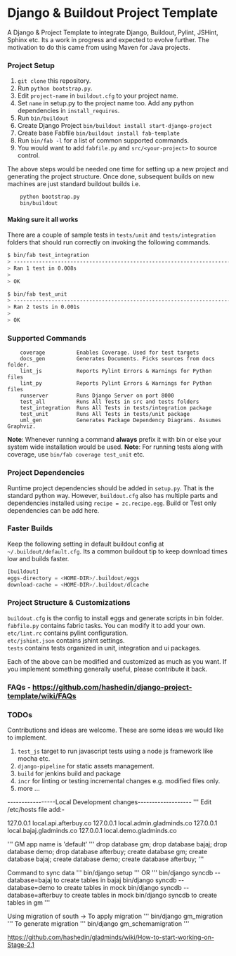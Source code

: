 Django &amp; Buildout Project Template
==============================================

A Django &amp; Project Template to integrate Django, Buildout, Pylint, JSHint, Sphinx etc. 
Its a work in progress and expected to evolve further. The motivation to do this came from
using Maven for Java projects.

### Project Setup
1. ```git clone``` this repository.
2. Run ```python bootstrap.py```.
3. Edit ```project-name``` in ```buildout.cfg``` to your project name.
4. Set ```name``` in setup.py to the project name too. Add any python dependencies in ```install_requires```.
5. Run ```bin/buildout```
7. Create Django Project ```bin/buildout install start-django-project```
8. Create base Fabfile ```bin/buildout install fab-template```
9. Run ```bin/fab -l``` for a list of common supported commands.
10. You would want to add ```fabfile.py``` and ```src/<your-project>``` to source control.

The above steps would be needed one time for setting up a new project and generating the project structure. Once done, subsequent builds on new machines are just standard buildout builds i.e.
```sh
    python bootstrap.py
    bin/buildout
```

#### Making sure it all works
There are a couple of sample tests in ```tests/unit``` and ```tests/integration``` folders that should run correctly on invoking the following commands. 

```sh
$ bin/fab test_integration
> ----------------------------------------------------------------------
> Ran 1 test in 0.008s
>
> OK

$ bin/fab test_unit
> ----------------------------------------------------------------------
> Ran 2 tests in 0.001s
> 
> OK
```

### Supported Commands

```
    coverage          Enables Coverage. Used for test targets
    docs_gen          Generates Documents. Picks sources from docs folder.
    lint_js           Reports Pylint Errors & Warnings for Python files
    lint_py           Reports Pylint Errors & Warnings for Python files
    runserver         Runs Django Server on port 8000
    test_all          Runs All Tests in src and tests folders
    test_integration  Runs All Tests in tests/integration package
    test_unit         Runs All Tests in tests/unit package
    uml_gen           Generates Package Dependency Diagrams. Assumes Graphviz.
```

**Note**: Whenever running a command **always** prefix it with bin or else your system wide installation would be used.
**Note**: For running tests along with coverage, use ```bin/fab coverage test_unit``` etc.

### Project Dependencies
Runtime project dependencies should be added in ```setup.py```. That is the standard python way. However, ```buildout.cfg``` 
also has multiple parts and dependencies installed using ```recipe = zc.recipe.egg```. Build or Test only dependencies can 
be add here.


### Faster Builds

Keep the following setting in default buildout config at ```~/.buildout/default.cfg```.
Its a common buildout tip to keep download times low and builds faster.

```python
[buildout]
eggs-directory = <HOME-DIR>/.buildout/eggs
download-cache = <HOME-DIR>/.buildout/dlcache
```

### Project Structure & Customizations

```buildout.cfg``` is the config to install eggs and generate scripts in bin folder.<br/>
```fabfile.py``` contains fabric tasks. You can modify it to add your own.<br/>
```etc/lint.rc``` contains pylint configuration.<br/>
```etc/jshint.json``` contains jshint settings.<br/>
```tests``` contains tests organized in unit, integration and ui packages.

Each of the above can be modified and customized as much as you want. If you implement something generally 
useful, please contribute it back.

### FAQs - https://github.com/hashedin/django-project-template/wiki/FAQs


### TODOs
Contributions and ideas are welcome. These are some ideas we would like to implement.

1. ```test_js``` target to run javascript tests using a node js framework like mocha etc.
2. ```django-pipeline``` for static assets management.
3. ```build``` for jenkins build and package
4. ```incr``` for linting or testing incremental changes e.g. modified files only.
5. more ...




-----------------Local Development changes-------------------
'''
Edit /etc/hosts file
add:-

127.0.0.1       local.api.afterbuy.co
127.0.0.1       local.admin.gladminds.co
127.0.0.1       local.bajaj.gladminds.co
127.0.0.1       local.demo.gladminds.co

'''
GM app name is 'default'
'''
drop database gm;
drop database bajaj;
drop database demo;
drop database afterbuy;
create database gm;
create database bajaj;
create database demo;
create database afterbuy;
'''

Command to sync data
'''
bin/django setup
'''
OR
'''
bin/django syncdb --database=bajaj      to create tables in bajaj
bin/django syncdb --database=demo       to create tables in mock
bin/django syncdb --database=afterbuy       to create tables in mock
bin/django syncdb                       to create tables in gm
'''

Using migration of south ->
To apply migration
'''
bin/django gm_migration
'''
To generate migration
'''
bin/django gm_schemamigration
'''

https://github.com/hashedin/gladminds/wiki/How-to-start-working-on-Stage-2.1


